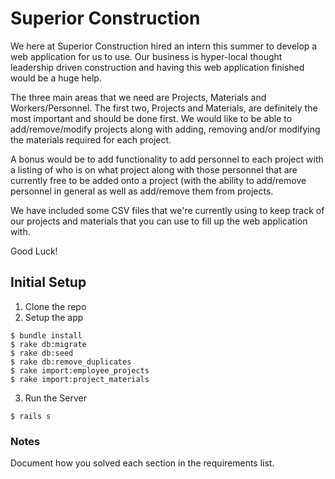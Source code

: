 # Superior Construction
We here at Superior Construction hired an intern this summer to develop a web application for us to use. Our business is hyper-local thought leadership driven construction and having this web application finished would be a huge help.

The three main areas that we need are Projects, Materials and Workers/Personnel. The first two, Projects and Materials, are definitely the most important and should be done first. We would like to be able to add/remove/modify projects along with adding, removing and/or modifying the materials required for each project.

A bonus would be to add functionality to add personnel to each project with a listing of who is on what project along with those personnel that are currently free to be added onto a project (with the ability to add/remove personnel in general as well as add/remove them from projects.

We have included some CSV files that we're currently using to keep track of our projects and materials that you can use to fill up the web application with.

Good Luck!

## Initial Setup

1. Clone the repo
2. Setup the app

```
$ bundle install
$ rake db:migrate
$ rake db:seed
$ rake db:remove_duplicates
$ rake import:employee_projects
$ rake import:project_materials
```
3. Run the Server

```
$ rails s
```
### Notes
Document how you solved each section in the requirements list.
